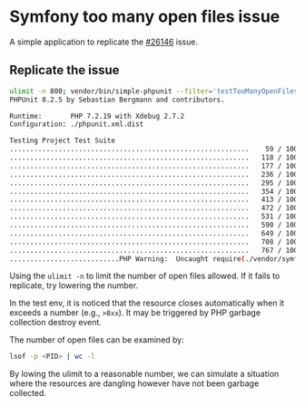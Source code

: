 # Symfony too many open files issue

A simple application to replicate the [#26146](https://github.com/symfony/symfony/issues/26146) issue.

## Replicate the issue

```bash
ulimit -n 800; vendor/bin/simple-phpunit --filter='testTooManyOpenFiles' -vvv
PHPUnit 8.2.5 by Sebastian Bergmann and contributors.

Runtime:       PHP 7.2.19 with Xdebug 2.7.2
Configuration: ./phpunit.xml.dist

Testing Project Test Suite
...........................................................    59 / 10000 (  0%)
...........................................................   118 / 10000 (  1%)
...........................................................   177 / 10000 (  1%)
...........................................................   236 / 10000 (  2%)
...........................................................   295 / 10000 (  2%)
...........................................................   354 / 10000 (  3%)
...........................................................   413 / 10000 (  4%)
...........................................................   472 / 10000 (  4%)
...........................................................   531 / 10000 (  5%)
...........................................................   590 / 10000 (  5%)
...........................................................   649 / 10000 (  6%)
...........................................................   708 / 10000 (  7%)
...........................................................   767 / 10000 (  7%)
...........................PHP Warning:  Uncaught require(./vendor/symfony/finder/Exception/AccessDeniedException.php): failed to open stream: Too many open files
```

Using the `ulimit -n` to limit the number of open files allowed. If it fails to
replicate, try lowering the number.

In the test env, it is noticed that the resource closes automatically when it
exceeds a number (e.g., `>8xx`). It may be triggered by PHP garbage collection
destroy event. 

The number of open files can be examined by:

```bash
lsof -p <PID> | wc -l
```

By lowing the ulimit to a reasonable number, we can simulate a situation where
the resources are dangling however have not been garbage collected.
